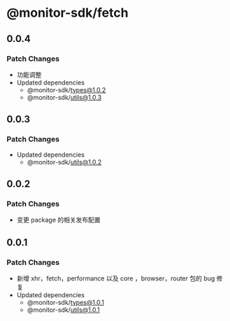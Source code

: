 # @monitor-sdk/fetch

## 0.0.4

### Patch Changes

-   功能调整
-   Updated dependencies
    -   @monitor-sdk/types@1.0.2
    -   @monitor-sdk/utils@1.0.3

## 0.0.3

### Patch Changes

-   Updated dependencies
    -   @monitor-sdk/utils@1.0.2

## 0.0.2

### Patch Changes

-   变更 package 的相关发布配置

## 0.0.1

### Patch Changes

-   新增 xhr，fetch，performance 以及 core ，browser，router 包的 bug 修复
-   Updated dependencies
    -   @monitor-sdk/types@1.0.1
    -   @monitor-sdk/utils@1.0.1
